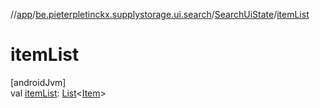 //[app](../../../index.md)/[be.pieterpletinckx.supplystorage.ui.search](../index.md)/[SearchUiState](index.md)/[itemList](item-list.md)

# itemList

[androidJvm]\
val [itemList](item-list.md): [List](https://kotlinlang.org/api/latest/jvm/stdlib/kotlin.collections/-list/index.html)&lt;[Item](../../be.pieterpletinckx.supplystorage.data.item/-item/index.md)&gt;
